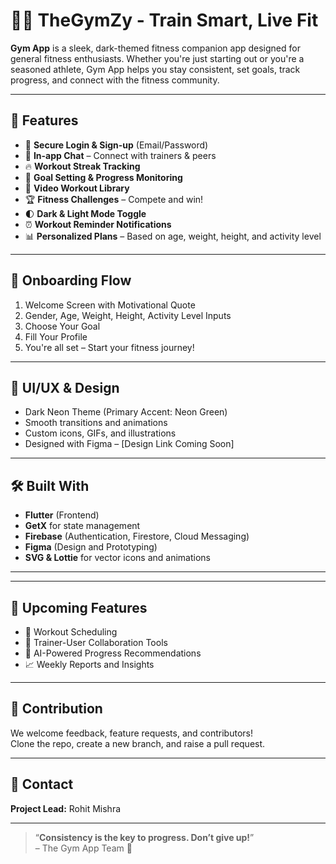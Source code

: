 # 🏋️‍♂️ TheGymZy - Train Smart, Live Fit

**Gym App** is a sleek, dark-themed fitness companion app designed for general fitness enthusiasts. Whether you're just starting out or you're a seasoned athlete, Gym App helps you stay consistent, set goals, track progress, and connect with the fitness community.

---

## 🚀 Features

- 🔐 **Secure Login & Sign-up** (Email/Password)
- 💬 **In-app Chat** – Connect with trainers & peers
- 🔥 **Workout Streak Tracking**
- 🎯 **Goal Setting & Progress Monitoring**
- 🎥 **Video Workout Library**
- 🏆 **Fitness Challenges** – Compete and win!
- 🌓 **Dark & Light Mode Toggle**
- ⏰ **Workout Reminder Notifications**
- 📊 **Personalized Plans** – Based on age, weight, height, and activity level

---

## 🌟 Onboarding Flow

1. Welcome Screen with Motivational Quote
2. Gender, Age, Weight, Height, Activity Level Inputs
3. Choose Your Goal
4. Fill Your Profile
5. You're all set – Start your fitness journey!

---

## 📱 UI/UX & Design

- Dark Neon Theme (Primary Accent: Neon Green)
- Smooth transitions and animations
- Custom icons, GIFs, and illustrations
- Designed with Figma – [Design Link Coming Soon]

---

## 🛠️ Built With

- **Flutter** (Frontend)
- **GetX** for state management
- **Firebase** (Authentication, Firestore, Cloud Messaging)
- **Figma** (Design and Prototyping)
- **SVG & Lottie** for vector icons and animations

---


---

## 🧪 Upcoming Features

- 📅 Workout Scheduling
- 🤝 Trainer-User Collaboration Tools
- 🧠 AI-Powered Progress Recommendations
- 📈 Weekly Reports and Insights

---

## 🙌 Contribution

We welcome feedback, feature requests, and contributors!  
Clone the repo, create a new branch, and raise a pull request.

---

## 📧 Contact

**Project Lead:** Rohit Mishra

---

> “**Consistency is the key to progress. Don’t give up!**”  
> – The Gym App Team 💪

